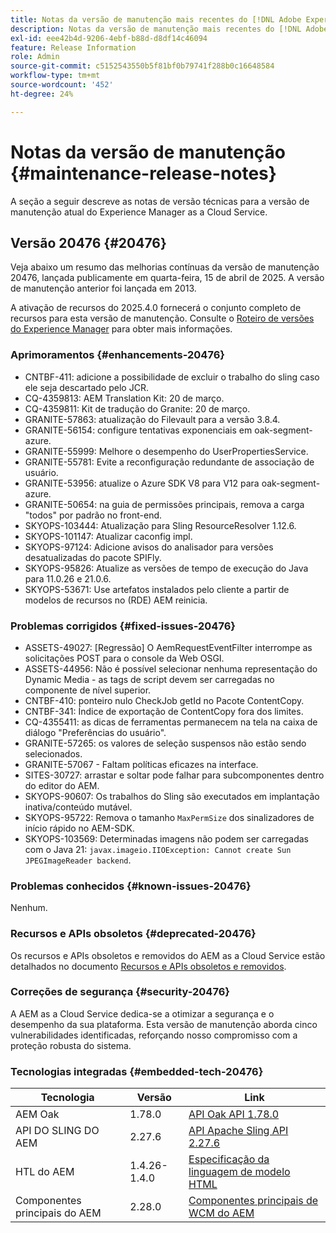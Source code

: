 ```yaml
---
title: Notas da versão de manutenção mais recentes do [!DNL Adobe Experience Manager] as a Cloud Service.
description: Notas da versão de manutenção mais recentes do [!DNL Adobe Experience Manager] as a Cloud Service.
exl-id: eee42b4d-9206-4ebf-b88d-d8df14c46094
feature: Release Information
role: Admin
source-git-commit: c5152543550b5f81bf0b79741f288b0c16648584
workflow-type: tm+mt
source-wordcount: '452'
ht-degree: 24%

---
```



# Notas da versão de manutenção {#maintenance-release-notes}

A seção a seguir descreve as notas de versão técnicas para a versão de manutenção atual do Experience Manager as a Cloud Service.

## Versão 20476 {#20476}

Veja abaixo um resumo das melhorias contínuas da versão de manutenção 20476, lançada publicamente em quarta-feira, 15 de abril de 2025. A versão de manutenção anterior foi lançada em 2013.

A ativação de recursos do 2025.4.0 fornecerá o conjunto completo de recursos para esta versão de manutenção. Consulte o [Roteiro de versões do Experience Manager](https://experienceleague.adobe.com/en/docs/experience-manager-release-information/aem-release-updates/update-releases-roadmap) para obter mais informações.

### Aprimoramentos {#enhancements-20476}

* CNTBF-411: adicione a possibilidade de excluir o trabalho do sling caso ele seja descartado pelo JCR.
* CQ-4359813: AEM Translation Kit: 20 de março.
* CQ-4359811: Kit de tradução do Granite: 20 de março.
* GRANITE-57863: atualização do Filevault para a versão 3.8.4.
* GRANITE-56154: configure tentativas exponenciais em oak-segment-azure.
* GRANITE-55999: Melhore o desempenho do UserPropertiesService.
* GRANITE-55781: Evite a reconfiguração redundante de associação de usuário.
* GRANITE-53956: atualize o Azure SDK V8 para V12 para oak-segment-azure.
* GRANITE-50654: na guia de permissões principais, remova a carga &quot;todos&quot; por padrão no front-end.
* SKYOPS-103444: Atualização para Sling ResourceResolver 1.12.6.
* SKYOPS-101147: Atualizar caconfig impl.
* SKYOPS-97124: Adicione avisos do analisador para versões desatualizadas do pacote SPIFly.
* SKYOPS-95826: Atualize as versões de tempo de execução do Java para 11.0.26 e 21.0.6.
* SKYOPS-53671: Use artefatos instalados pelo cliente a partir de modelos de recursos no (RDE) AEM reinicia.

### Problemas corrigidos {#fixed-issues-20476}

* ASSETS-49027: [Regressão] O AemRequestEventFilter interrompe as solicitações POST para o console da Web OSGI.
* ASSETS-44956: Não é possível selecionar nenhuma representação do Dynamic Media - as tags de script devem ser carregadas no componente de nível superior.
* CNTBF-410: ponteiro nulo CheckJob getId no Pacote ContentCopy.
* CNTBF-341: Índice de exportação de ContentCopy fora dos limites.
* CQ-4355411: as dicas de ferramentas permanecem na tela na caixa de diálogo &quot;Preferências do usuário&quot;.
* GRANITE-57265: os valores de seleção suspensos não estão sendo selecionados.
* GRANITE-57067 - Faltam políticas eficazes na interface.
* SITES-30727: arrastar e soltar pode falhar para subcomponentes dentro do editor do AEM.
* SKYOPS-90607: Os trabalhos do Sling são executados em implantação inativa/conteúdo mutável.
* SKYOPS-95722: Remova o tamanho `MaxPermSize` dos sinalizadores de início rápido no AEM-SDK.
* SKYOPS-103569: Determinadas imagens não podem ser carregadas com o Java 21: `javax.imageio.IIOException: Cannot create Sun JPEGImageReader backend`.

### Problemas conhecidos {#known-issues-20476}

Nenhum.

### Recursos e APIs obsoletos {#deprecated-20476}

Os recursos e APIs obsoletos e removidos do AEM as a Cloud Service estão detalhados no documento [Recursos e APIs obsoletos e removidos](/help/release-notes/deprecated-removed-features.md).

### Correções de segurança {#security-20476}

A AEM as a Cloud Service dedica-se a otimizar a segurança e o desempenho da sua plataforma. Esta versão de manutenção aborda cinco vulnerabilidades identificadas, reforçando nosso compromisso com a proteção robusta do sistema.

### Tecnologias integradas {#embedded-tech-20476}

| Tecnologia | Versão | Link |
|---|---|---|
| AEM Oak | 1.78.0 | [API Oak API 1.78.0](https://www.javadoc.io/doc/org.apache.jackrabbit/oak-api/1.78.0/index.html) |
| API DO SLING DO AEM | 2.27.6 | [API Apache Sling API 2.27.6](https://www.javadoc.io/doc/org.apache.sling/org.apache.sling.api/latest/index.html) |
| HTL do AEM | 1.4.26-1.4.0 | [Especificação da linguagem de modelo HTML](https://github.com/adobe/htl-spec) |
| Componentes principais do AEM | 2.28.0 | [Componentes principais de WCM do AEM](https://github.com/adobe/aem-core-wcm-components) |
